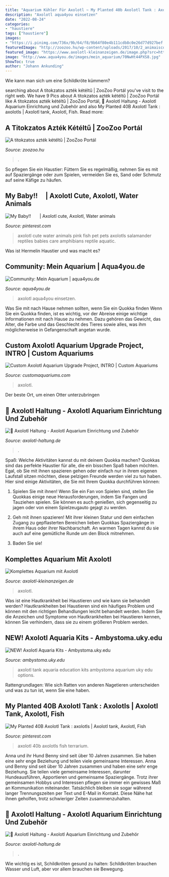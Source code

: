 ```yaml
---
title: "Aquarium Kühler Für Axolotl ~ My Planted 40b Axolotl Tank : Axolotls"
description: "Axolotl aqua4you einsetzen"
date: "2022-08-24"
categories:
- "haustiere"
tags: ["haustiere"]
images:
- "https://i.pinimg.com/736x/9b/64/f8/9b64f80e4b111cdb8c0e26d77d927bef.jpg"
featuredImage: "http://zoozoo.hu/wp-content/uploads/2017/10/2_animaiscorderosa.jpg"
featured_image: "https://www.axolotl-kleinanzeigen.de/image.php?src=https://www.axolotl-kleinanzeigen.de/tpl/upload/1274_5b3f01bd8979205b3d5134c4e6092038.jpg&amp;w=600&amp;h=315&amp;zc=2&amp;s=1"
image: "http://www.aqua4you.de/images/mein_aquarium/70NwHt44PXS8.jpg"
ShowToc: true
author: "Johann Ankunding"
---
```



Wie kann man sich um eine Schildkröte kümmern?

	

		
searching about A titokzatos azték kétéltű | ZooZoo Portál you've visit to the right web. We have 9 Pics about A titokzatos azték kétéltű | ZooZoo Portál like A titokzatos azték kétéltű | ZooZoo Portál, 🦎 Axolotl Haltung - Axolotl Aquarium Einrichtung und Zubehör and also My Planted 40B Axolotl Tank : axolotls | Axolotl tank, Axolotl, Fish. Read more:
		
    
## A Titokzatos Azték Kétéltű | ZooZoo Portál

<img loading=lazy src="http://zoozoo.hu/wp-content/uploads/2017/10/2_animaiscorderosa.jpg" onerror="this.onerror=null;this.src='https://tse3.mm.bing.net/th?id=OIP.LHDu7fjLgO3MHXgBe0uEogHaFQ&amp;pid=15.1';" alt="A titokzatos azték kétéltű | ZooZoo Portál">

_Source: zoozoo.hu_

>. 

	

So pflegen Sie ein Haustier: Füttern Sie es regelmäßig, nehmen Sie es mit auf Spaziergänge oder zum Spielen, vermeiden Sie es, Sand oder Schmutz auf seine Käfige zu häufen.

    
## My Baby!! ️ ️ ️ ️ ️ ️ | Axolotl Cute, Axolotl, Water Animals

<img loading=lazy src="https://i.pinimg.com/736x/9b/64/f8/9b64f80e4b111cdb8c0e26d77d927bef.jpg" onerror="this.onerror=null;this.src='https://tse1.mm.bing.net/th?id=OIP.AwDOKb44Wd6yTw_tANV-sQHaJ3&amp;pid=15.1';" alt="My Baby!! ️ ️ ️ ️ ️ ️ | Axolotl cute, Axolotl, Water animals">

_Source: pinterest.com_

>axolotl cute water animals pink fish pet pets axolotls salamander reptiles babies care amphibians reptile aquatic. 

	

Was ist Hermelin Haustier und was macht es?

    
## Community: Mein Aquarium | Aqua4you.de

<img loading=lazy src="http://www.aqua4you.de/images/mein_aquarium/70NwHt44PXS8.jpg" onerror="this.onerror=null;this.src='https://tse1.mm.bing.net/th?id=OIP.GVlIT_4q6OhfyHr9s7qe1wHaFj&amp;pid=15.1';" alt="Community: Mein Aquarium | aqua4you.de">

_Source: aqua4you.de_

>axolotl aqua4you einsetzen. 

	

Was Sie mit nach Hause nehmen sollten, wenn Sie ein Quokka finden
Wenn Sie ein Quokka finden, ist es wichtig, vor der Abreise einige wichtige Informationen mit nach Hause zu nehmen. Dazu gehören das Gewicht, das Alter, die Farbe und das Geschlecht des Tieres sowie alles, was ihm möglicherweise in Gefangenschaft angetan wurde.

    
## Custom Axolotl Aquarium Upgrade Project, INTRO | Custom Aquariums

<img loading=lazy src="https://files.customaquariums.com/wp-content/uploads/2018/08/maxresdefault-2.jpg" onerror="this.onerror=null;this.src='https://tse1.mm.bing.net/th?id=OIP.d-ClJ7vzUHmD5lfW5IMovwHaEK&amp;pid=15.1';" alt="Custom Axolotl Aquarium Upgrade Project, INTRO | Custom Aquariums">

_Source: customaquariums.com_

>axolotl. 

	

Der beste Ort, um einen Otter unterzubringen

    
## 🦎 Axolotl Haltung - Axolotl Aquarium Einrichtung Und Zubehör

<img loading=lazy src="http://axolotl-haltung.de/wp-content/uploads/2017/12/axolotl_aquarium_mit_abdeckung-300x197.jpg" onerror="this.onerror=null;this.src='https://tse1.mm.bing.net/th?id=OIP.0m7TMwNXnSiBEa0SYWU8nAAAAA&amp;pid=15.1';" alt="🦎 Axolotl Haltung - Axolotl Aquarium Einrichtung und Zubehör">

_Source: axolotl-haltung.de_

>. 

	

Spaß: Welche Aktivitäten kannst du mit deinem Quokka machen?
Quokkas sind das perfekte Haustier für alle, die ein bisschen Spaß haben möchten. Egal, ob Sie mit ihnen spazieren gehen oder einfach nur in ihrem eigenen Laufstall sitzen möchten, diese pelzigen Freunde werden viel zu tun haben. Hier sind einige Aktivitäten, die Sie mit Ihrem Quokka durchführen können:
1. Spielen Sie mit ihnen! Wenn Sie ein Fan von Spielen sind, stellen Sie Quokkas einige neue Herausforderungen, indem Sie Fangen und Tauziehen spielen. Sie können es auch genießen, sich gegenseitig zu jagen oder von einem Spielzeugauto gejagt zu werden.

2. Geh mit ihnen spazieren! Mit ihrer kleinen Statur und dem einfachen Zugang zu gepflasterten Bereichen lieben Quokkas Spaziergänge in ihrem Haus oder ihrer Nachbarschaft. An warmen Tagen kannst du sie auch auf eine gemütliche Runde um den Block mitnehmen.

3. Baden Sie sie!

    
## Komplettes Aquarium Mit Axolotl

<img loading=lazy src="https://www.axolotl-kleinanzeigen.de/image.php?src=https://www.axolotl-kleinanzeigen.de/tpl/upload/1274_5b3f01bd8979205b3d5134c4e6092038.jpg&amp;w=600&amp;h=315&amp;zc=2&amp;s=1" onerror="this.onerror=null;this.src='https://tse2.mm.bing.net/th?id=OIP.AogdYwv-D7ugKwD7eSy-zQHaD4&amp;pid=15.1';" alt="Komplettes Aquarium mit Axolotl">

_Source: axolotl-kleinanzeigen.de_

>axolotl. 

	

Was ist eine Hautkrankheit bei Haustieren und wie kann sie behandelt werden?
Hautkrankheiten bei Haustieren sind ein häufiges Problem und können mit den richtigen Behandlungen leicht behandelt werden. Indem Sie die Anzeichen und Symptome von Hautkrankheiten bei Haustieren kennen, können Sie verhindern, dass sie zu einem größeren Problem werden.

    
## NEW! Axolotl Aquaria Kits - Ambystoma.uky.edu

<img loading=lazy src="https://ambystoma.uky.edu/images/stories/AGSC_Axo_Tank.jpg" onerror="this.onerror=null;this.src='https://tse2.mm.bing.net/th?id=OIP.4vuFC-eLFGtusc6VUClBYQHaFY&amp;pid=15.1';" alt="NEW! Axolotl Aquaria Kits - Ambystoma.uky.edu">

_Source: ambystoma.uky.edu_

>axolotl tank aquaria education kits ambystoma aquarium uky edu options. 

	

Rattengrundlagen: Wie sich Ratten von anderen Nagetieren unterscheiden und was zu tun ist, wenn Sie eine haben.

    
## My Planted 40B Axolotl Tank : Axolotls | Axolotl Tank, Axolotl, Fish

<img loading=lazy src="https://i.pinimg.com/736x/e8/07/0b/e8070b70f20761066e7c308591a9e9b9.jpg" onerror="this.onerror=null;this.src='https://tse4.mm.bing.net/th?id=OIP.r-6g41oJEyBGxIYp13xZlQHaFj&amp;pid=15.1';" alt="My Planted 40B Axolotl Tank : axolotls | Axolotl tank, Axolotl, Fish">

_Source: pinterest.com_

>axolotl 40b axolotls fish terrarium. 

	

Anna und ihr Hund Benny sind seit über 10 Jahren zusammen. Sie haben eine sehr enge Beziehung und teilen viele gemeinsame Interessen.
Anna und Benny sind seit über 10 Jahren zusammen und haben eine sehr enge Beziehung. Sie teilen viele gemeinsame Interessen, darunter Hundeausführen, Apportieren und gemeinsame Spaziergänge. Trotz ihrer gemeinsamen Hobbys und Interessen pflegen sie immer ein gewisses Maß an Kommunikation miteinander. Tatsächlich bleiben sie sogar während langer Trennungszeiten per Text und E-Mail in Kontakt. Diese Nähe hat ihnen geholfen, trotz schwieriger Zeiten zusammenzuhalten.

    
## 🦎 Axolotl Haltung - Axolotl Aquarium Einrichtung Und Zubehör

<img loading=lazy src="http://axolotl-haltung.de/wp-content/uploads/2017/12/axolotl_wassertest.jpg" onerror="this.onerror=null;this.src='https://tse3.mm.bing.net/th?id=OIP.RtOEbu7uhKrkVXqWVoQkRgHaIL&amp;pid=15.1';" alt="🦎 Axolotl Haltung - Axolotl Aquarium Einrichtung und Zubehör">

_Source: axolotl-haltung.de_

>. 

	

Wie wichtig es ist, Schildkröten gesund zu halten: Schildkröten brauchen Wasser und Luft, aber vor allem brauchen sie Bewegung.


